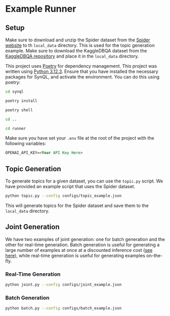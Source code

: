 # Example Runner

## Setup
Make sure to download and unzip the Spider dataset from the [Spider website](https://drive.google.com/file/d/1403EGqzIDoHMdQF4c9Bkyl7dZLZ5Wt6J/view) to th `local_data` directory. This is used for the topic generation example. Make sure to download the KaggleDBQA dataset from the [KaggleDBQA repository](https://github.com/Chia-Hsuan-Lee/KaggleDBQA) and place it in the `local_data` directory.

This project uses [Poetry](https://python-poetry.org/) for dependency management. This project was written using [Python 3.12.3](https://www.python.org/downloads/release/python-3120/). Ensure that you have installed the necessary packages for SynQL, and activate the environment. You can do this using poetry:

```bash
cd synql

poetry install

poetry shell

cd ..

cd runner
```

Make sure you have set your `.env` file at the root of the project with the following variables:
```markdown
OPENAI_API_KEY=<Your API Key Here>
```

## Topic Generation
To generate topics for a given dataset, you can use the `topic.py` script. We have provided an example script that uses the Spider dataset.

```bash
python topic.py --config configs/topic_example.json
```

This will generate topics for the Spider dataset and save them to the `local_data` directory.

## Joint Generation
We have two examples of joint generation: one for batch generation and the other for real-time generation. Batch generation is useful for generating a large number of examples at once at a discounted inference cost ([see here](https://platform.openai.com/docs/guides/batch)), while real-time generation is useful for generating examples on-the-fly. 

### Real-Time Generation
```bash
python joint.py --config configs/joint_example.json
```

### Batch Generation
```bash
python batch.py --config configs/batch_example.json
```